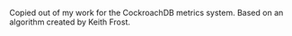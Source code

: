 Copied out of my work for the CockroachDB metrics system.  Based on an algorithm created by Keith Frost.
